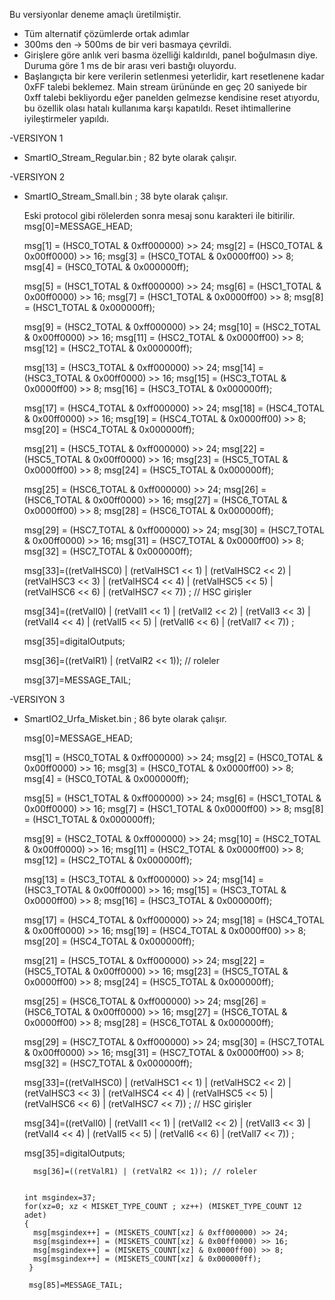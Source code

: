 Bu versiyonlar deneme amaçlı üretilmiştir.

* Tüm alternatif çözümlerde ortak adımlar 
 * 300ms den -> 500ms de bir veri basmaya çevrildi.
 * Girişlere göre anlık veri basma özelliği kaldırıldı, panel boğulmasın diye. Duruma göre 1 ms de bir arası veri bastığı oluyordu.
 * Başlangıçta bir kere verilerin setlenmesi yeterlidir, kart resetlenene kadar 0xFF talebi beklemez. Main stream ürününde 
    en geç 20 saniyede bir 0xff talebi bekliyordu eğer panelden gelmezse kendisine reset atıyordu, bu özellik olası hatalı kullanıma karşı kapatıldı.
    Reset ihtimallerine iyileştirmeler yapıldı.

-VERSIYON 1
* SmartIO_Stream_Regular.bin ;  82 byte olarak çalışır.


-VERSIYON 2
* SmartIO_Stream_Small.bin   ;  38 byte olarak çalışır.

   Eski protocol gibi rölelerden sonra mesaj sonu karakteri ile bitirilir.
  msg[0]=MESSAGE_HEAD;
  
	msg[1] = (HSC0_TOTAL & 0xff000000) >> 24;
	msg[2] = (HSC0_TOTAL & 0x00ff0000) >> 16;
	msg[3] = (HSC0_TOTAL & 0x0000ff00) >> 8;
	msg[4] = (HSC0_TOTAL & 0x000000ff);

	msg[5] = (HSC1_TOTAL & 0xff000000) >> 24;
	msg[6] = (HSC1_TOTAL & 0x00ff0000) >> 16;
	msg[7] = (HSC1_TOTAL & 0x0000ff00) >> 8;
	msg[8] = (HSC1_TOTAL & 0x000000ff);

	msg[9] = (HSC2_TOTAL & 0xff000000) >> 24;
	msg[10] = (HSC2_TOTAL & 0x00ff0000) >> 16;
	msg[11] = (HSC2_TOTAL & 0x0000ff00) >> 8;
	msg[12] = (HSC2_TOTAL & 0x000000ff);

	msg[13] = (HSC3_TOTAL & 0xff000000) >> 24;
	msg[14] = (HSC3_TOTAL & 0x00ff0000) >> 16;
	msg[15] = (HSC3_TOTAL & 0x0000ff00) >> 8;
	msg[16] = (HSC3_TOTAL & 0x000000ff);

	msg[17] = (HSC4_TOTAL & 0xff000000) >> 24;
	msg[18] = (HSC4_TOTAL & 0x00ff0000) >> 16;
	msg[19] = (HSC4_TOTAL & 0x0000ff00) >> 8;
	msg[20] = (HSC4_TOTAL & 0x000000ff);

	msg[21] = (HSC5_TOTAL & 0xff000000) >> 24;
	msg[22] = (HSC5_TOTAL & 0x00ff0000) >> 16;
	msg[23] = (HSC5_TOTAL & 0x0000ff00) >> 8;
	msg[24] = (HSC5_TOTAL & 0x000000ff);

	msg[25] = (HSC6_TOTAL & 0xff000000) >> 24;
	msg[26] = (HSC6_TOTAL & 0x00ff0000) >> 16;
	msg[27] = (HSC6_TOTAL & 0x0000ff00) >> 8;
	msg[28] = (HSC6_TOTAL & 0x000000ff);

	msg[29] = (HSC7_TOTAL & 0xff000000) >> 24;
	msg[30] = (HSC7_TOTAL & 0x00ff0000) >> 16;
	msg[31] = (HSC7_TOTAL & 0x0000ff00) >> 8;
	msg[32] = (HSC7_TOTAL & 0x000000ff);
  
	msg[33]=((retValHSC0) | (retValHSC1 << 1) | (retValHSC2 << 2) | (retValHSC3 << 3) | (retValHSC4  << 4) | (retValHSC5 << 5) | (retValHSC6 << 6) | (retValHSC7 << 7)) ; // HSC girişler
	
	msg[34]=((retValI0) | (retValI1 << 1) | (retValI2 << 2) | (retValI3 << 3) | (retValI4  << 4) | (retValI5 << 5) | (retValI6 << 6) | (retValI7 << 7)) ;
	
	msg[35]=digitalOutputs;
	
     msg[36]=((retValR1) | (retValR2 << 1)); // roleler
 
	msg[37]=MESSAGE_TAIL;
	
	
-VERSIYON 3
* SmartIO2_Urfa_Misket.bin   ;  86 byte olarak çalışır.

 	 msg[0]=MESSAGE_HEAD;
  
	msg[1] = (HSC0_TOTAL & 0xff000000) >> 24;
	msg[2] = (HSC0_TOTAL & 0x00ff0000) >> 16;
	msg[3] = (HSC0_TOTAL & 0x0000ff00) >> 8;
	msg[4] = (HSC0_TOTAL & 0x000000ff);

	msg[5] = (HSC1_TOTAL & 0xff000000) >> 24;
	msg[6] = (HSC1_TOTAL & 0x00ff0000) >> 16;
	msg[7] = (HSC1_TOTAL & 0x0000ff00) >> 8;
	msg[8] = (HSC1_TOTAL & 0x000000ff);

	msg[9] = (HSC2_TOTAL & 0xff000000) >> 24;
	msg[10] = (HSC2_TOTAL & 0x00ff0000) >> 16;
	msg[11] = (HSC2_TOTAL & 0x0000ff00) >> 8;
	msg[12] = (HSC2_TOTAL & 0x000000ff);

	msg[13] = (HSC3_TOTAL & 0xff000000) >> 24;
	msg[14] = (HSC3_TOTAL & 0x00ff0000) >> 16;
	msg[15] = (HSC3_TOTAL & 0x0000ff00) >> 8;
	msg[16] = (HSC3_TOTAL & 0x000000ff);

	msg[17] = (HSC4_TOTAL & 0xff000000) >> 24;
	msg[18] = (HSC4_TOTAL & 0x00ff0000) >> 16;
	msg[19] = (HSC4_TOTAL & 0x0000ff00) >> 8;
	msg[20] = (HSC4_TOTAL & 0x000000ff);

	msg[21] = (HSC5_TOTAL & 0xff000000) >> 24;
	msg[22] = (HSC5_TOTAL & 0x00ff0000) >> 16;
	msg[23] = (HSC5_TOTAL & 0x0000ff00) >> 8;
	msg[24] = (HSC5_TOTAL & 0x000000ff);

	msg[25] = (HSC6_TOTAL & 0xff000000) >> 24;
	msg[26] = (HSC6_TOTAL & 0x00ff0000) >> 16;
	msg[27] = (HSC6_TOTAL & 0x0000ff00) >> 8;
	msg[28] = (HSC6_TOTAL & 0x000000ff);

	msg[29] = (HSC7_TOTAL & 0xff000000) >> 24;
	msg[30] = (HSC7_TOTAL & 0x00ff0000) >> 16;
	msg[31] = (HSC7_TOTAL & 0x0000ff00) >> 8;
	msg[32] = (HSC7_TOTAL & 0x000000ff);
  
	msg[33]=((retValHSC0) | (retValHSC1 << 1) | (retValHSC2 << 2) | (retValHSC3 << 3) | (retValHSC4  << 4) | (retValHSC5 << 5) | (retValHSC6 << 6) | (retValHSC7 << 7)) ; // HSC girişler
	
	msg[34]=((retValI0) | (retValI1 << 1) | (retValI2 << 2) | (retValI3 << 3) | (retValI4  << 4) | (retValI5 << 5) | (retValI6 << 6) | (retValI7 << 7)) ;
	
	msg[35]=digitalOutputs;
	
        msg[36]=((retValR1) | (retValR2 << 1)); // roleler
	
	
      int msgindex=37;
      for(xz=0; xz < MISKET_TYPE_COUNT ; xz++) (MISKET_TYPE_COUNT 12 adet)
      {
		msg[msgindex++] = (MISKETS_COUNT[xz] & 0xff000000) >> 24;
		msg[msgindex++] = (MISKETS_COUNT[xz] & 0x00ff0000) >> 16;
		msg[msgindex++] = (MISKETS_COUNT[xz] & 0x0000ff00) >> 8;
		msg[msgindex++] = (MISKETS_COUNT[xz] & 0x000000ff);
       }

       msg[85]=MESSAGE_TAIL;
       
       
     
